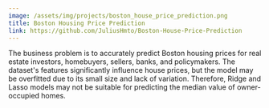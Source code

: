 ```yaml
---
image: /assets/img/projects/boston_house_price_prediction.png
title: Boston Housing Price Prediction
link: https://github.com/JuliusHmto/Boston-House-Price-Prediction
---
```


The business problem is to accurately predict Boston housing prices for real estate investors, homebuyers, sellers, banks, and policymakers. The dataset's features significantly influence house prices, but the model may be overfitted due to its small size and lack of variation. Therefore, Ridge and Lasso models may not be suitable for predicting the median value of owner-occupied homes.